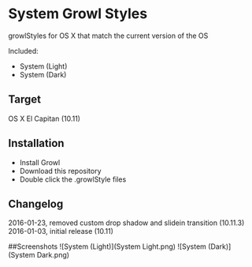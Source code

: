 # System Growl Styles
growlStyles for OS X that match the current version of the OS

Included:

* System (Light)
* System (Dark)

## Target
OS X El Capitan (10.11)

## Installation
* Install Growl
* Download this repository
* Double click the .growlStyle files

## Changelog
2016-01-23, removed custom drop shadow and slidein transition (10.11.3)  
2016-01-03, initial release  (10.11)  


##Screenshots
![System (Light)](System Light.png) ![System (Dark)](System Dark.png)
